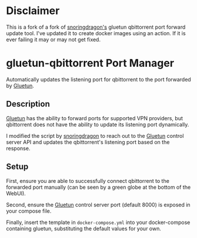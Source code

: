 # Disclaimer
This is a fork of a fork of [snoringdragon's](https://github.com/SnoringDragon) gluetun qbittorrent port forward update tool. I've updated it to create docker images using an action. If it is ever failing it may or may not get fixed.

# gluetun-qbittorrent Port Manager
Automatically updates the listening port for qbittorrent to the port forwarded by [Gluetun](https://github.com/qdm12/gluetun/).

## Description
[Gluetun](https://github.com/qdm12/gluetun/) has the ability to forward ports for supported VPN providers, but qbittorrent does not have the ability to update its listening port dynamically.

I modified the script by [snoringdragon](https://github.com/SnoringDragon)  to reach out to the [Gluetun](https://github.com/qdm12/gluetun/) control server API and updates the qbittorrent's listening port based on the response.

## Setup
First, ensure you are able to successfully connect qbittorrent to the forwarded port manually (can be seen by a green globe at the bottom of the WebUI).

Second, ensure the [Gluetun](https://github.com/qdm12/gluetun/) control server port (default 8000) is exposed in your compose file.

Finally, insert the template in `docker-compose.yml` into your docker-compose containing gluetun, substituting the default values for your own.

